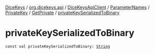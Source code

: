 [DiceKeys](../../../../../index.md) / [org.dicekeys.api](../../../../index.md) / [DiceKeysApiClient](../../../index.md) / [ParameterNames](../../index.md) / [PrivateKey](../index.md) / [GetPrivate](index.md) / [privateKeySerializedToBinary](./private-key-serialized-to-binary.md)

# privateKeySerializedToBinary

`const val privateKeySerializedToBinary: `[`String`](https://kotlinlang.org/api/latest/jvm/stdlib/kotlin/-string/index.html)